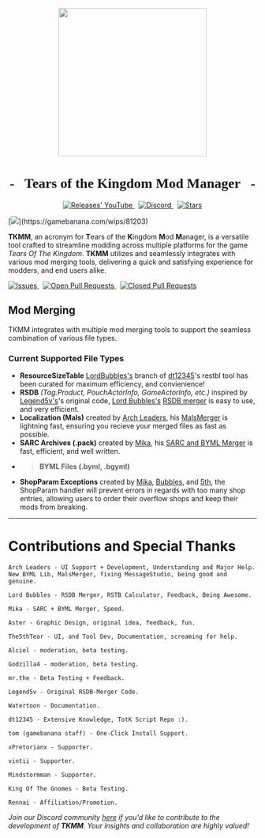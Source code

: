 <div align="center">
  <img src="https://github.com/TKMM-Team/.github/blob/main/resources/Icon-Transparent-1024.png" width="300vh">
  <h1 style="font-family: Fira Sans">- &nbsp; Tears of the Kingdom Mod Manager &nbsp; -</h1>
</div>

<p align="center" style="text-align: center;">
  <a href="https://github.com/TKMM-Team/Tkmm/releases">
    <img src="https://img.shields.io/github/v/tag/TKMM-Team/Tkmm?style=for-the-badge&logoColor=C71B42&color=C71B42&labelColor=2A2C33&logo=github&label=Version" alt="Releases' YouTube"/>
  </a> &nbsp;
  <a href="https://discord.com/invite/3tNUBWQRXv">
    <img src="https://img.shields.io/discord/1179611100183011429?style=for-the-badge&logoColor=3b83c8&color=3b83c8&labelColor=2A2C33&logo=discord&label=discord" alt="Discord"/>
  </a> &nbsp;
  <a href="https://github.com/TKMM-Team/Tkmm">
    <img src="https://img.shields.io/github/stars/TKMM-Team/Tkmm?style=for-the-badge&logoColor=FFCB41&color=FFCB41&labelColor=2A2C33&logo=github" alt="Stars"/>
  </a>
</p>

[![]("https://gamebanana.com/wips/embeddables/81203?type=medium")](https://gamebanana.com/wips/81203)

**TKMM**, an acronym for **T**ears of the **K**ingdom **M**od **M**anager, is a versatile tool crafted to streamline modding across multiple platforms for the game *Tears Of The Kingdom*. **TKMM** utilizes and seamlessly integrates with various mod merging tools, delivering a quick and satisfying experience for modders, and end users alike.

<p>
  <a href="https://github.com/TKMM-Team/Tkmm/issues">
    <img src="https://img.shields.io/github/issues/TKMM-Team/Tkmm?logoColor=red&color=red&logo=github&style=flat&labelColor=2A2C33" alt="Issues"/>
  </a> &nbsp;
  <a href="https://github.com/TKMM-Team/Tkmm/pulls">
    <img src="https://img.shields.io/github/issues-pr/TKMM-Team/Tkmm?style=flat&labelColor=2A2C33&logoColor=blue&color=blue&logo=github" alt="Open Pull Requests"/>
  </a> &nbsp;
  <a href="https://github.com/TKMM-Team/Tkmm/pulls">
    <img src="https://img.shields.io/github/issues-pr-closed/TKMM-Team/Tkmm?style=flat&labelColor=2A2C33&logoColor=5751FF&color=5751FF&logo=github" alt="Closed Pull Requests"/>
  </a>
</p>

## Mod Merging

TKMM integrates with multiple mod merging tools to support the seamless combination of various file types.

### Current Supported File Types

* **ResourceSizeTable** [LordBubbles's](https://github.com/MasterBubbles) branch of [dt12345]()'s restbl tool has been curated for maximum efficiency, and convienience!
* **RSDB** *(Tag.Product, PouchActorInfo, GameActorInfo, etc.)* inspired by [Legend5v's](https://gamebanana.com/members/2731522)'s original code, [Lord Bubbles's](https://github.com/MasterBubbles) [RSDB merger](https://github.com/MasterBubbles/rsdb-merge) is easy to use, and very efficient.
* **Localization (Mals)** created by [Arch Leaders](https://github.com/ArchLeaders), his [MalsMerger](https://github.com/ArchLeaders/MalsMerger) is lightning fast, ensuring you recieve your merged files as fast as possible.
* **SARC Archives (.pack)** created by [Mika](https://github.com/okmika), his [SARC and BYML Merger](https://github.com/okmika/TKMM-SARC) is fast, efficient, and well written.
* > **BYML Files (.byml, .bgyml)**  
* **ShopParam Exceptions** created by [Mika](https://github.com/okmika), [Bubbles](https://github.com/MasterBubbles), and [5th](https://github.com/The5thTear), the ShopParam handler will prevent errors in regards with too many shop entries, allowing users to order their overflow shops and keep their mods from breaking.

---

# Contributions and Special Thanks

```
Arch Leaders - UI Support + Development, Understanding and Major Help. New BYML Lib, MalsMerger, fixing MessageStudio, being good and genuine.  

Lord Bubbles - RSDB Merger, RSTB Calculator, Feedback, Being Awesome.

Mika - SARC + BYML Merger, Speed.

Aster - Graphic Design, original idea, feedback, fun.

The5thTear - UI, and Tool Dev, Documentation, screaming for help.

Alciel - moderation, beta testing.

Godzilla4 - moderation, beta testing.

mr.the - Beta Testing + Feedback.

Legend5v - Original RSDB-Merger Code.

Watertoon - Documentation.

dt12345 - Extensive Knowledge, TotK Script Repo :).

tom (gamebanana staff) - One-Click Install Support.

xPretorianx - Supporter.

vintii - Supporter.

Mindstormman - Supporter.

King Of The Gnomes - Beta Testing.

Rennai - Affiliation/Promotion.
```

<!--
TODO: Add MIT license?
e.g. https://github.com/ArchLeaders/MalsMerger/blob/master/License.md
-->

<!--[![License](https://img.shields.io/badge/License-MIT-blue.svg)](License.md)-->

*Join our Discord community [here](https://discord.com/invite/w7qGa5RyMc) if you'd like to contribute to the development of **TKMM**. Your insights and collaboration are highly valued!*
